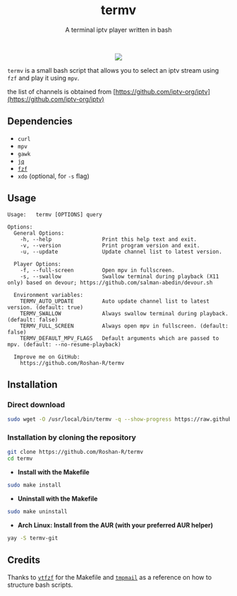 <h1 align="center">
  termv
</h1>

<p align="center">A terminal iptv player written in bash</p><br>

<p align="center">
  <img src="https://user-images.githubusercontent.com/43182697/129660097-60d91974-06ff-4d11-869d-6ddc6c1aff75.gif">
</p>

`termv` is a small bash script that allows you to select an iptv stream using `fzf` and play it using `mpv`.

the list of channels is obtained from [https://github.com/iptv-org/iptv](https://github.com/iptv-org/iptv)


## Dependencies
- `curl`
- `mpv`
- `gawk`
- [`jq`](https://github.com/stedolan/jq)
- [`fzf`](https://github.com/junegunn/fzf)
- `xdo` (optional, for `-s` flag)

## Usage

```console
Usage:   termv [OPTIONS] query

Options:
  General Options:
    -h, --help                Print this help text and exit.
    -v, --version             Print program version and exit.
    -u, --update              Update channel list to latest version.

  Player Options:
    -f, --full-screen         Open mpv in fullscreen.
    -s, --swallow             Swallow terminal during playback (X11 only) based on devour; https://github.com/salman-abedin/devour.sh

  Environment variables:  
    TERMV_AUTO_UPDATE         Auto update channel list to latest version. (default: true)
    TERMV_SWALLOW             Always swallow terminal during playback. (default: false)
    TERMV_FULL_SCREEN         Always open mpv in fullscreen. (default: false)
    TERMV_DEFAULT_MPV_FLAGS   Default arguments which are passed to mpv. (default: --no-resume-playback)

  Improve me on GitHub:
    https://github.com/Roshan-R/termv
```

## Installation

### Direct download
```sh
sudo wget -O /usr/local/bin/termv -q --show-progress https://raw.githubusercontent.com/Roshan-R/termv/main/termv && sudo chmod +x /usr/local/bin/termv
```

### Installation by cloning the repository

```sh
git clone https://github.com/Roshan-R/termv
cd termv
```

+ **Install with the Makefile**

```sh
sudo make install
```

+ **Uninstall with the Makefile**

```sh
sudo make uninstall
```

+ **Arch Linux: Install from the AUR (with your preferred AUR helper)**

```sh
yay -S termv-git
```

## Credits
Thanks to [`ytfzf`](https://github.com/pystardust/ytfzf) for the Makefile and
[`tmpmail`](https://github.com/sdushantha/tmpmail) as a reference on how to structure bash scripts. 
